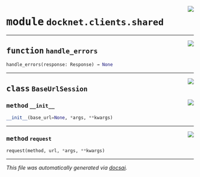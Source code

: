 <!-- markdownlint-disable -->

<a href="https://github.com/khulnasoft/docknet/blob/main/backend/src/docknet/clients/shared.py#L0"><img align="right" style="float:right;" src="https://img.shields.io/badge/-source-cccccc?style=flat-square"></a>

# <kbd>module</kbd> `docknet.clients.shared`





---

<a href="https://github.com/khulnasoft/docknet/blob/main/backend/src/docknet/clients/shared.py#L25"><img align="right" style="float:right;" src="https://img.shields.io/badge/-source-cccccc?style=flat-square"></a>

## <kbd>function</kbd> `handle_errors`

```python
handle_errors(response: Response) → None
```






---

<a href="https://github.com/khulnasoft/docknet/blob/main/backend/src/docknet/clients/shared.py#L15"><img align="right" style="float:right;" src="https://img.shields.io/badge/-source-cccccc?style=flat-square"></a>

## <kbd>class</kbd> `BaseUrlSession`




<a href="https://github.com/khulnasoft/docknet/blob/main/backend/src/docknet/clients/shared.py#L16"><img align="right" style="float:right;" src="https://img.shields.io/badge/-source-cccccc?style=flat-square"></a>

### <kbd>method</kbd> `__init__`

```python
__init__(base_url=None, *args, **kwargs)
```








---

<a href="https://github.com/khulnasoft/docknet/blob/main/backend/src/docknet/clients/shared.py#L20"><img align="right" style="float:right;" src="https://img.shields.io/badge/-source-cccccc?style=flat-square"></a>

### <kbd>method</kbd> `request`

```python
request(method, url, *args, **kwargs)
```








---

_This file was automatically generated via [docsai](https://github.com/khulnasoft/docsai)._
